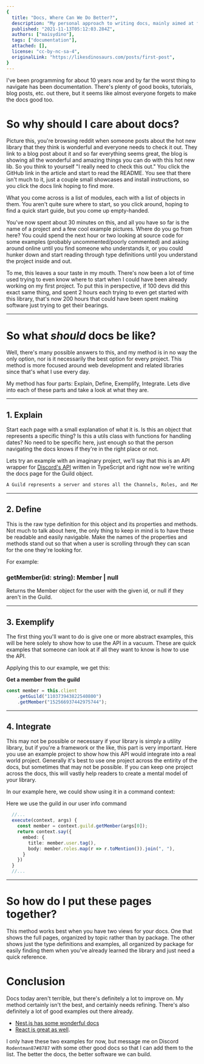 ```yaml
---
{
  title: "Docs, Where Can We Do Better?",
  description: "My personal approach to writing docs, mainly aimed at frameworks and the like.",
  published: "2021-11-13T05:12:03.284Z",
  authors: ["maisydino"],
  tags: ["documentation"],
  attached: [],
  license: "cc-by-nc-sa-4",
  originalLink: "https://likesdinosaurs.com/posts/first-post",
}
---
```


I've been programming for about 10 years now and by far the worst thing to navigate has been documentation. There's plenty of good books, tutorials, blog posts, etc. out there, but it seems like almost everyone forgets to make the docs good too.

# So why should I care about docs?

Picture this, you're browsing reddit when someone posts about the hot new library that they think is wonderful and everyone needs to check it out. They link to a blog post about it and so far everything seems great, the blog is showing all the wonderful and amazing things you can do with this hot new lib. So you think to yourself "I really need to check this out." You click the GitHub link in the article and start to read the README. You see that there isn't much to it, just a couple small showcases and install instructions, so you click the docs link hoping to find more.

What you come across is a list of modules, each with a list of objects in them. You aren't quite sure where to start, so you click around, hoping to find a quick start guide, but you come up empty-handed.

You've now spent about 30 minutes on this, and all you have so far is the name of a project and a few cool example pictures. Where do you go from here? You could spend the next hour or two looking at source code for some examples (probably uncommented/poorly commented) and asking around online until you find someone who understands it, or you could hunker down and start reading through type definitions until you understand the project inside and out.

To me, this leaves a sour taste in my mouth. There's now been a lot of time used trying to even know where to start when I could have been already working on my first project. To put this in perspective, if 100 devs did this exact same thing, and spent 2 hours each trying to even get started with this library, that's now 200 hours that could have been spent making software just trying to get their bearings.

---

# So what _should_ docs be like?

Well, there's many possible answers to this, and my method is in no way the only option, nor is it necessarily the best option for every project. This method is more focused around web development and related libraries since that's what I use every day.

My method has four parts: Explain, Define, Exemplify, Integrate. Lets dive into each of these parts and take a look at what they are.

---

## 1. Explain

Start each page with a small explanation of what it is. Is this an object that represents a specific thing? Is this a utils class with functions for handling dates? No need to be specific here, just enough so that the person navigating the docs knows if they're in the right place or not.

Lets try an example with an imaginary project, we'll say that this is an API wrapper for [Discord's API](https://discord.com/developers/docs/intro) written in TypeScript and right now we're writing the docs page for the Guild object.

```txt
A Guild represents a server and stores all the Channels, Roles, and Members of that server within it.
```

---

## 2. Define

This is the raw type definition for this object and its properties and methods. Not much to talk about here, the only thing to keep in mind is to have these be readable and easily navigable. Make the names of the properties and methods stand out so that when a user is scrolling through they can scan for the one they're looking for.

For example:

<h3>getMember(id: string): Member | null</h3>
Returns the Member object for the user with the given id, or null if they aren't in the Guild.

---

## 3. Exemplify

The first thing you'll want to do is give one or more abstract examples, this will be here solely to show how to use the API in a vacuum. These are quick examples that someone can look at if all they want to know is how to use the API.

Applying this to our example, we get this:

**Get a member from the guild**

```ts
const member = this.client
	.getGuild("110373943822540800")
	.getMember("152566937442975744");
```

---

## 4. Integrate

This may not be possible or necessary if your library is simply a utility library, but if you're a framework or the like, this part is very important. Here you use an example project to show how this API would integrate into a real world project. Generally it's best to use one project across the entirity of the docs, but sometimes that may not be possible. If you can keep one project across the docs, this will vastly help readers to create a mental model of your library.

In our example here, we could show using it in a command context:

Here we use the guild in our user info command

```ts
  //...
  execute(context, args) {
    const member = context.guild.getMember(args[0]);
    return context.say({
      embed: {
        title: member.user.tag(),
        body: member.roles.map(r => r.toMention()).join(", "),
      }
    })
  }
  //...
```

---

# So how do I put these pages together?

This method works best when you have two views for your docs. One that shows the full pages, organized by topic rather than by package. The other shows just the type definitions and examples, all organized by package for easily finding them when you've already learned the library and just need a quick reference.

# Conclusion

Docs today aren't terrible, but there's definitely a lot to improve on. My method certainly isn't the best, and certainly needs refining. There's also definitely a lot of good examples out there already.

- [Nest.js has some wonderful docs](https://docs.nestjs.com/)
- [React is great as well](https://reactjs.org/docs/context.html).

I only have these two examples for now, but message me on Discord `Rodentman87#8787` with some other good docs so that I can add them to the list. The better the docs, the better software we can build.
